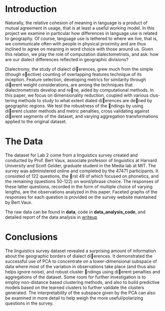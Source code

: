 Introduction
=======================

Naturally, the relative cohesion of meaning in language is a product of mutual agreement in usage, that is
at least a useful working model. In this project we examine in particular how differences in language use is
related to geography. Of course, language use is tethered to where we live, that is, we communicate often
with people in physical proximity and are thus inclined to agree on meaning in word choice with those
around us. Given this relation, we play the role of computation dialectometrists, and ask: how are our
dialect differences reflected in geographic divisions?

Dialectromy, the study of dialect dierences, grew much from the simple (though eective) counting of
overlapping features technique of its inception. Feature selection, developing metrics for similarity through
dierent weight considerations, are among the techniques that dialectrometrists develop and rene, aided
by computational methods. In this paper, we focus on dimensionality reduction, coupled with various clus-
tering methods to study to what extent dialed dierences are dened by geographic regions. We test the
robustness of the ndings by using dierent cluster methods and metric penalties, cross validating against
dierent segments of the dataset, and varying aggregation transformations applied to the original dataset.

The Data
======================
The dataset for Lab 2 come from a linguistics survey created and conducted by Prof. Bert Vaux, associate
professor of linguistics at Harvard University and Scott Golder, graduate student in the Media lab at MIT.
The survey was administered online and completed by the 47471 participants. It consisted of 122 questions,
the rst 49 of which focused on phonetics, and the remaining (questions 50-122) on word/phrase choice.
The responses of these latter questions, recorded in the form of multiple choice of varying lengths, are the
observations analyzed in this paper. Faceted graphs of the responses for each question is provided on the
survey website maintained by Bert Vaux.

The raw data can be found in **data**, code in **data_analysis_code**, and detailed report of the data analysis in 
[writeup](writeup.pdf)

Conclusions 
======================
The linguistics survey dataset revealed a surprising amount of information about the geographic borders
of dialect dierences. It demonstrated the successful use of PCA to concentrate on a lower-dimensional
subspace of data where most of the variation in observations take place (and thus also helps ignore noise),
and robust cluster ndings using dierent penalties and aggregations of the dataset. Some room for further
investigation is to employ non-distance based clustering methods, and also to build predictive models based
on the learned clusters to further validate the clusters generated. The interpretability of the subspace given
by the PCA can also be examined in more detail to help weigh the more useful/polarizing questions in the
survey.

